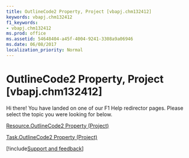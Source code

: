 ```yaml
---
title: OutlineCode2 Property, Project [vbapj.chm132412]
keywords: vbapj.chm132412
f1_keywords:
- vbapj.chm132412
ms.prod: office
ms.assetid: 54648404-a45f-4004-9241-3308a9a06946
ms.date: 06/08/2017
localization_priority: Normal
---
```



# OutlineCode2 Property, Project [vbapj.chm132412]

Hi there! You have landed on one of our F1 Help redirector pages. Please select the topic you were looking for below.

[Resource.OutlineCode2 Property (Project)](http://msdn.microsoft.com/library/94bb10d3-36ff-8117-e6bf-b08a0ef2d0ed%28Office.15%29.aspx)

[Task.OutlineCode2 Property (Project)](http://msdn.microsoft.com/library/0b1e554a-a126-667e-966e-cdb9986422eb%28Office.15%29.aspx)

[!include[Support and feedback](~/includes/feedback-boilerplate.md)]